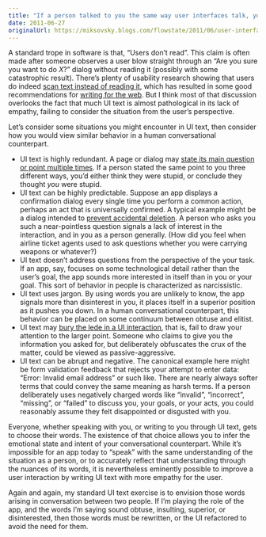 ```yaml
---
title: "If a person talked to you the same way user interfaces talk, you'd ignore them too"
date: 2011-06-27
originalUrl: https://miksovsky.blogs.com/flowstate/2011/06/user-interface-text-empathy.html
---
```


<p>
  A standard trope in software is that, “Users don’t read”. This claim is often
  made after someone observes a user blow straight through an “Are you sure you
  want to do&#0160;<em>X</em>?” dialog without reading it (possibly with some
  catastrophic result). There’s plenty of usability research showing that users
  do indeed&#0160;<a href="http://www.useit.com/alertbox/whyscanning.html"
    >scan text instead of reading it</a
  >, which has resulted in some good recommendations for&#0160;<a
    href="http://www.useit.com/papers/webwriting/"
    >writing for the web</a
  >. But I think most of that discussion overlooks the fact that much UI text is
  almost pathological in its lack of empathy, failing to consider the situation
  from the user’s perspective.
</p>
<p>
  Let’s consider some situations you might encounter in UI text, then consider
  how you would view similar behavior in a human conversational counterpart.
</p>
<ul>
  <li>
    UI text is highly redundant. A page or dialog may&#0160;<a
      href="/posts/2005/08-01-make-every-piece-of-text-count.html"
      >state its main question or point multiple times</a
    >. If a person stated the same point to you three different ways, you’d
    either think they were stupid, or conclude they
    thought&#0160;<em>you&#0160;</em>were stupid.
  </li>
  <li>
    UI text can be highly predictable. Suppose an app displays a confirmation
    dialog every single time you perform a common action, perhaps an act that is
    universally confirmed. A typical example might be a dialog intended
    to&#0160;<a
      href="/posts/2006/02-12-some-basic-ui-patterns-for-preventing-accidental-deletion.html"
      >prevent accidental deletion</a
    >. A person who asks you such a near-pointless question signals a lack of
    interest in the interaction, and in you as a person generally. (How did you
    feel when airline ticket agents used to ask questions whether you were
    carrying weapons or whatever?)
  </li>
  <li>
    UI text doesn’t address questions from the perspective of the your task. If
    an app, say, focuses on some technological detail rather than the user’s
    goal, the app sounds more interested in itself than in you or your goal.
    This sort of behavior in people is characterized as narcissistic.
  </li>
  <li>
    UI text uses jargon. By using words you are unlikely to know, the app
    signals more than disinterest in you, it places itself in a superior
    position as it pushes you down. In a human conversational counterpart, this
    behavior can be placed on some continuum between obtuse and elitist.
  </li>
  <li>
    UI text may&#0160;<a
      href="/posts/2007/06-20-dont-bury-the-lede-what-s-the-real-story-behind-a-ui-interaction.html"
      >bury the lede in a UI interaction</a
    >, that is, fail to draw your attention to the larger point. Someone who
    claims to give you the information you asked for, but deliberately
    obfuscates the crux of the matter, could be viewed as passive-aggressive.
  </li>
  <li>
    UI text can be abrupt and negative. The canonical example here might be form
    validation feedback that rejects your attempt to enter data: “Error: Invalid
    email address” or such like. There are nearly always softer terms that could
    convey the same meaning as harsh terms. If a person deliberately uses
    negatively charged words like “invalid”, “incorrect”, “missing”, or “failed”
    to discuss you, your goals, or your acts, you could reasonably assume they
    felt disappointed or disgusted with you.
  </li>
</ul>
<p>
  Everyone, whether speaking with you, or writing to you through UI text, gets
  to choose their words. The existence of that choice allows you to infer the
  emotional state and intent of your conversational counterpart. While it’s
  impossible for an app today to “speak” with the same understanding of the
  situation as a person, or to accurately reflect that understanding through the
  nuances of its words, it is nevertheless eminently possible to improve a user
  interaction by writing UI text with more empathy for the user.
</p>
<p>
  Again and again, my standard UI text exercise is to envision those words
  arising in conversation between two people. If I’m playing the role of the
  app, and the words I’m saying sound obtuse, insulting, superior, or
  disinterested, then those words must be rewritten, or the UI refactored to
  avoid the need for them.
</p>
